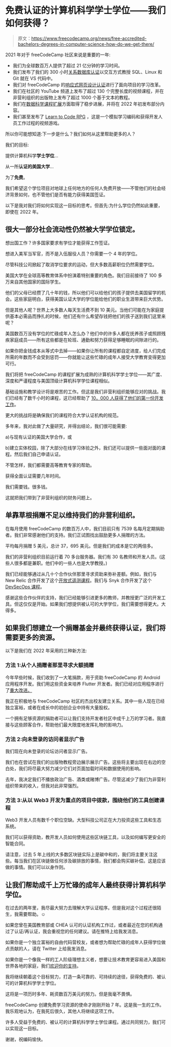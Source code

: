 # 免费认证的计算机科学学士学位——我们如何获得？

> 原文：<https://www.freecodecamp.org/news/free-accredited-bachelors-degrees-in-computer-science-how-do-we-get-there/>

2021 年对于 freeCodeCamp 社区来说是重要的一年:

*   我们为全球数百万人提供了超过 21 亿分钟的学习时间。
*   我们发布了我们的 300 小时[关系数据库认证](https://www.freecodecamp.org/news/how-to-run-freecodecamps-relational-databases-curriculum-using-docker-vscode-and-coderoad/)以交互方式教授 SQL、Linux 和 Git 就在 VS 代码中。
*   我们对 freeCodeCamp 的[响应式网页设计认证](https://www.freecodecamp.org/news/responsive-web-design-certification-redesigned/)进行了面向项目的学习改革。
*   我们在社区的 YouTube 频道上发布了超过 130 个完整长度的视频课程，并在非营利组织的出版物上发布了超过 1000 个基于文本的教程。
*   我们在[数据科学课程扩展](https://www.freecodecamp.org/news/building-a-data-science-curriculum-with-advanced-math-and-machine-learning/)方面取得了稳步进展，并将在 2022 年初发布部分内容。
*   我们甚至发布了 [Learn to Code RPG](https://www.freecodecamp.org/news/learn-to-code-rpg/) ，这是一个模拟学习编码和获得开发人员工作过程的视频游戏。

所以你可能想知道:下一步是什么？我们如何从这里帮助更多的人？

我们的目标:

提供计算机科学**学士学位**...

从一所**认证的美国大学**...

为了**免费**。

我们希望这个学位项目对地球上任何地方的任何人免费开放——不管他们的社会经济背景如何，也不管他们是否有能力获得美国签证。

以下是我对我们将如何实现这一目标的思考。但首先:为什么学位仍然如此重要，即使在 2022 年。

## 很大一部分社会流动性仍然被大学学位锁定。

想出国工作？许多国家要求有学位才能获得工作签证。

想进入美军当军官，而不是入伍服役人员？你需要一个 4 年的学位。

尽管科技公司掀起了取消学位要求的运动，但大多数高薪职位仍然需要学位。

美国大学在全球高等教育体系中扮演着特别重要的角色。我们目前接待了 100 多万来自其他国家的国际学生。

他们的父母已经攒了几十年的钱，所以他们可以给他们的孩子提供去美国留学的机会。这些家庭明白，获得美国认证大学的学位能给他们的职业生涯带来巨大优势。

但是其他人呢？世界上大多数人每天生活费不到 10 美元。当他们可能在为家庭提供基本必需品而挣扎的时候，他们还有什么希望存钱把他们的孩子送到我们这里来呢？

美国数百万没有学位的忙碌成年人怎么办？他们中的许多人都在抚养孩子或照顾残疾家庭成员——所有这些都是在轮班、通勤和努力获得足够睡眠的间隙进行的。

如果你把金钱成本从等式中去掉——如果你让所有的课程都自定进度，给人们完成所需的年数而不会受到惩罚——你就能让这些忙碌的成年人接受大学教育变得更加可行。

我们将把 freeCodeCamp 的课程扩展为成熟的计算机科学学士学位——其广度、深度和严谨程度与美国顶级计算机科学学位课程相似。

基础设施和教学设计将是艰苦的工作。但这是我们非营利组织能够应对的挑战。我们已经有了数千小时的课程，这已经帮助了 [10，000 人获得了他们的第一份开发工作](https://www.linkedin.com/school/free-code-camp/?viewAsMember=true)。

更大的挑战将是确保我们的课程符合大学认证机构的规范。

多年来，我对此做了大量研究，并得出结论，我们很可能需要:

a)与现有认证的美国大学合作，或

b)建立实体校园，除了大部分在线学习体验之外，我们还可以提供一些面对面的课程。然后我们自己申请认证。

不管怎样，我们都需要高等教育专家的帮助。

获得全面认证需要几年时间。

我们需要钱。很多钱。

这就把我们带到了非营利组织的财务问题上。

## 单靠草根捐赠不足以维持我们的非营利组织。

在每月使用 freeCodeCamp 的数百万人中，我们目前只有 7539 名每月定期捐助者。我们非常感谢他们的支持。我们正试图找出鼓励更多人捐赠的方法。

平均每月捐赠 5 美元，总计 37，695 美元。但是我们的成本是它的两倍多。

我们的非营利组织目前运行着 70 多台服务器。我们有 30 名教师和开发人员。(这些人很多都是兼职。他们中的一些人也是大学教授。)

我们已经能够通过从几十个合作伙伴那里寻求资助来弥补差额。例如，我们与 New Relic 合作开发了这个[开放式遥测课程](https://www.freecodecamp.org/news/how-to-use-opentelemetry/)。我们与 Snyk 合作开发了这个 [DevSecOps 课程](https://www.freecodecamp.org/news/what-is-devsecops/)。

感谢这些合作伙伴的支持，我们已经能够引进更多的教师，并教授更广泛的开发工具。但这仅仅是开始。如果我们想提供被认可的大学学位，我们需要想得更大。大得多。

## 如果我们想建立一个捐赠基金并最终获得认证，我们将需要更多的资源。

以下是我们在 2022 年采用的三种新方法:

### 方法 1:从个人捐赠者那里寻求大额捐赠

今年早些时候，我们收到了一大笔捐款，用于资助 freeCodeCamp 的 Android 应用程序开发。我们用这些资金来培养 Flutter 开发者。我们已经对应用程序进行了[重大改进。](https://twitter.com/ossia/status/1469774430624645122)

我正在积极地与 freeCodeCamp 社区的杰出校友建立关系。其中一些人现在已经独立富裕，或者在成长中的初创企业中持有大量股权。

一个拥有足够资源的捐助者可以让我们支持开发者社区中成千上万的学习者。我直接与这些顾客合作，帮助他们最大限度地发挥礼物的影响力。

### 方法 2:向未登录的访问者显示广告

我们现在向未登录的论坛访问者显示广告。

我们也在尝试在我们的出版物教程旁边展示展示广告。这些将主要出现在右边的空白处，我们将尽最大努力减少它们对页面加载时间和数据使用的影响。

去年，我决定我们不播放政治广告、酒类或赌博广告。尽管这减少了我们为非营利组织带来的收入，但我对此非常强烈。

### 方法 3:从以 Web3 开发为重点的项目中拨款，围绕他们的工具创建课程

Web3 开发人员有数千个职位空缺。大型科技公司正在大力投资这些工具和生态系统。

我们可以获得资助，教开发人员如何使用这些区块链工具，以及如何编写更安全的智能合同。

请注意，过去 5 年上线的大多数区块链实际上是碳中和的，我们将主要关注这些。每当我们在区块链做任何涉及碳排放的事情，我们都会购买碳补偿。这是应该做的事情。我们可以以身作则。

## 让我们帮助成千上万忙碌的成年人最终获得计算机科学学位。

在过去的两年里，我尽最大努力去理解大学认证程序。但是我对这个过程还很陌生，我需要帮助。☺️

如果您曾在美国教育部或 CHEA 认可的认证机构工作过，或者最近在您的机构通过了认证/再认证，我会重视您的任何建议。请在推特上给我发消息。

如果你是一个独立富裕的自由代码营校友，或者想为帮助忙碌的成年人获得学位做点贡献的人，请在 Twitter 上给我发消息。

如果你是一个像我一样的工人阶级理想主义者，想要让技术教育更容易进入美国和世界各地的家庭，我们[欢迎你的支持](https://www.freecodecamp.org/news/how-to-donate-to-free-code-camp/)。

我将继续朝着这个目标努力，打造一条可靠的、可持续的途径，获得免费的、被认可的计算机科学学士学位。

这将是一项历时多年、耗资数百万美元的努力。但是我毫不畏惧。

freeCodeCamp 创建免费学习资源的使命才刚刚开始 7 年。这是我一生的工作。我乐观地认为，在我死后很久，其他人将继续这项工作。

许多人受益于免费的、被认可的计算机科学学士学位课程。通过共同努力，我们可以实现这一目标。

谢谢，祝编码愉快。